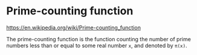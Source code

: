 # Prime-counting function

https://en.wikipedia.org/wiki/Prime-counting_function

The prime-counting function is the function counting the number of prime numbers less than or equal to some real number `x`, and denoted by `π(x)`.
